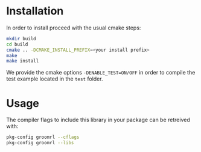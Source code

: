 # Installation

In order to install proceed with the usual cmake steps:
```bash
mkdir build
cd build
cmake .. -DCMAKE_INSTALL_PREFIX=<your install prefix>
make
make install
```
We provide the cmake options `-DENABLE_TEST=ON/OFF` in order to compile the
test example located in the `test` folder.


# Usage

The compiler flags to include this library in your package can be
retreived with:
```bash
pkg-config groomrl --cflags
pkg-config groomrl --libs
```
